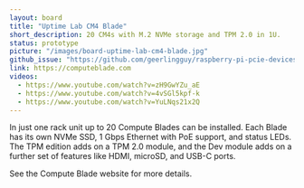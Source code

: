 ```yaml
---
layout: board
title: "Uptime Lab CM4 Blade"
short_description: 20 CM4s with M.2 NVMe storage and TPM 2.0 in 1U.
status: prototype
picture: "/images/board-uptime-lab-cm4-blade.jpg"
github_issue: "https://github.com/geerlingguy/raspberry-pi-pcie-devices/issues/25#issuecomment-738877163"
link: https://computeblade.com
videos:
  - https://www.youtube.com/watch?v=zH9GwYZu_aE
  - https://www.youtube.com/watch?v=4vSGl5kpf-k
  - https://www.youtube.com/watch?v=YuLNqs21x2Q
---
```

In just one rack unit up to 20 Compute Blades can be installed. Each Blade has its own NVMe SSD, 1 Gbps Ethernet with PoE support, and status LEDs. The TPM edition adds on a TPM 2.0 module, and the Dev module adds on a further set of features like HDMI, microSD, and USB-C ports.

See the Compute Blade website for more details.
